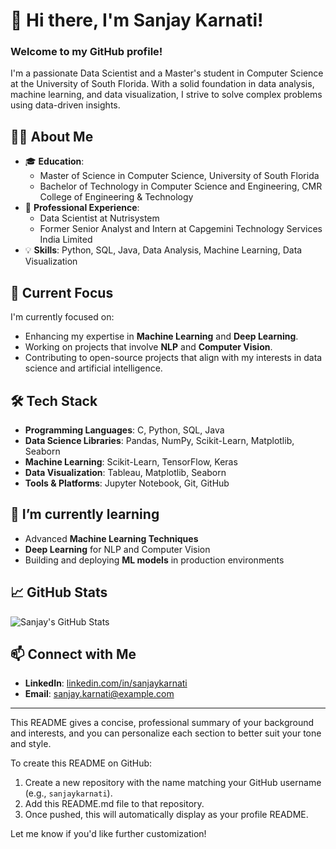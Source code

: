 # 👋 Hi there, I'm Sanjay Karnati!

### Welcome to my GitHub profile!

I'm a passionate Data Scientist and a Master's student in Computer Science at the University of South Florida. With a solid foundation in data analysis, machine learning, and data visualization, I strive to solve complex problems using data-driven insights.

## 👨‍💻 About Me

- 🎓 **Education**: 
  - Master of Science in Computer Science, University of South Florida
  - Bachelor of Technology in Computer Science and Engineering, CMR College of Engineering & Technology
- 💼 **Professional Experience**: 
  - Data Scientist at Nutrisystem
  - Former Senior Analyst and Intern at Capgemini Technology Services India Limited
- 💡 **Skills**: Python, SQL, Java, Data Analysis, Machine Learning, Data Visualization

## 🔭 Current Focus

I'm currently focused on:
- Enhancing my expertise in **Machine Learning** and **Deep Learning**.
- Working on projects that involve **NLP** and **Computer Vision**.
- Contributing to open-source projects that align with my interests in data science and artificial intelligence.

## 🛠️ Tech Stack

- **Programming Languages**: C, Python, SQL, Java
- **Data Science Libraries**: Pandas, NumPy, Scikit-Learn, Matplotlib, Seaborn
- **Machine Learning**: Scikit-Learn, TensorFlow, Keras
- **Data Visualization**: Tableau, Matplotlib, Seaborn
- **Tools & Platforms**: Jupyter Notebook, Git, GitHub

## 🌱 I’m currently learning

- Advanced **Machine Learning Techniques**
- **Deep Learning** for NLP and Computer Vision
- Building and deploying **ML models** in production environments

## 📈 GitHub Stats

![Sanjay's GitHub Stats](https://github-readme-stats.vercel.app/api?username=your-github-username&show_icons=true&theme=dark)

## 📫 Connect with Me

- **LinkedIn**: [linkedin.com/in/sanjaykarnati](https://linkedin.com/in/sanjay-karnati)
- **Email**: sanjay.karnati@example.com

---

This README gives a concise, professional summary of your background and interests, and you can personalize each section to better suit your tone and style. 

To create this README on GitHub:
1. Create a new repository with the name matching your GitHub username (e.g., `sanjaykarnati`).
2. Add this README.md file to that repository.
3. Once pushed, this will automatically display as your profile README.

Let me know if you'd like further customization!

